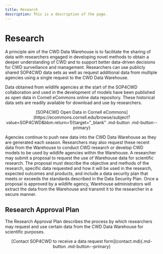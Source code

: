 ```yaml
---
title: Research
description: This is a description of the page.
---
```


# Research

A principle aim of the CWD Data Warehouse is to facilitate the sharing of data with researchers engaged in developing novel methods to obtain a deeper understanding of CWD and to support better data-driven decisions for CWD surveillance and management. Researchers can use publicly shared SOP4CWD data sets as well as request additional data from multiple agencies using a single request to the CWD Data Warehouse.

Data obtained from wildlife agencies at the start of the SOP4CWD collaboration and used in the development of models have been published as open data in Cornell eCommons online data repository. These historical data sets are readily available for download and use by researchers.

<center>[SOP4CWD Open Data in Cornell eCommons](https://ecommons.cornell.edu/browse/subject?value=SOP4CWD&bbm.return=1){target="_blank" .md-button .md-button--primary}</center>

Agencies continue to push new data into the CWD Data Warehouse as they are generated each season. Researchers may also request these recent data from the Warehouse to conduct CWD research or develop CWD models to be used by wildlife agencies within the Warehouse. A researcher may submit a proposal to request the use of Warehouse data for scientific research. The proposal must describe the objective and methods of the research, specific data requested and how it will be used in the research, expected outcomes and products, and include a data security plan that meets or exceeds the standards described in the Data Security Plan. Once a proposal is approved by a wildlife agency, Warehouse administrators will extract the data from the Warehouse and transmit it to the researcher in a secure manner.

## Research Approval Plan

The Research Approval Plan describes the process by which researchers may request and use certain data from the CWD Data Warehouse for scientific purposes.

<center>[Contact SOP4CWD to receive a data request form](contact.md){.md-button .md-button--primary}</center>
